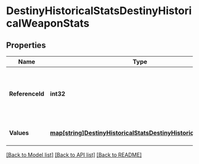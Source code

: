 # DestinyHistoricalStatsDestinyHistoricalWeaponStats

## Properties
Name | Type | Description | Notes
------------ | ------------- | ------------- | -------------
**ReferenceId** | **int32** | The hash ID of the item definition that describes the weapon. | [optional] [default to null]
**Values** | [**map[string]DestinyHistoricalStatsDestinyHistoricalStatsValue**](Destiny.HistoricalStats.DestinyHistoricalStatsValue.md) | Collection of stats for the period. | [optional] [default to null]

[[Back to Model list]](../README.md#documentation-for-models) [[Back to API list]](../README.md#documentation-for-api-endpoints) [[Back to README]](../README.md)


